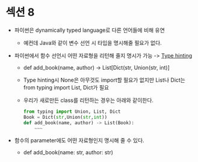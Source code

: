# 섹션 8

* 파이썬은 dynamically typed language로 다른 언어들에 비해 유연
    * 예컨데 Java와 같이 변수 선언 시 타입을 명시해줄 필요가 없다.
* 파이썬에서 함수 선언시 어떤 자료형을 리턴해 줄지 명시가 가능 -> [Type hinting](https://docs.python.org/3/library/typing.html)
    * def add_book(name, author) -> List[Dict(str, Union(str, int)]
    * Type hinting시 None은 아무것도 import할 필요가 없지만 List나 Dict는 from typing import List, Dict가 필요
    * 우리가 새로만든 class를 리턴하는 경우는 아래와 같이한다.
        
      ```python
      from typing import Union, List, Dict  
      Book = Dict(str,Union(str,int))   
      def add_book(name, author) -> List(Book):
          ~~~    
      ```
      
* 함수의 parameter에도 어떤 자료형인지 명시해 줄 수 있다.
    * def add_book(name: str, author: str)
    